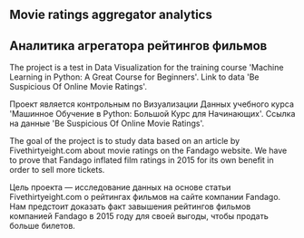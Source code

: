 ## Movie ratings aggregator analytics
## Аналитика агрегатора рейтингов фильмов

The project is a test in Data Visualization for the training course 'Machine Learning in Python: A Great Course for Beginners'. Link to data 'Be Suspicious Of Online Movie Ratings'.

Проект является контрольным по Визуализации Данных учебного курса 'Машинное Обучение в Python: Большой Курс для Начинающих'. Ссылка на данные 'Be Suspicious Of Online Movie Ratings'.

The goal of the project is to study data based on an article by Fivethirtyeight.com about movie ratings on the Fandago website. We have to prove that Fandago inflated film ratings in 2015 for its own benefit in order to sell more tickets.

Цель проекта — исследование данных на основе статьи Fivethirtyeight.com о рейтингах фильмов на сайте компании Fandago. Нам предстоит доказать факт завышения рейтингов фильмов компанией Fandago в 2015 году для своей выгоды, чтобы продать больше билетов.


